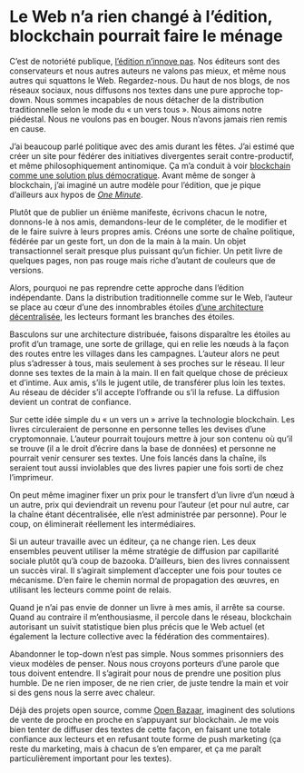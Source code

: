 # Le Web n’a rien changé à l’édition, blockchain pourrait faire le ménage

C’est de notoriété publique, [l’édition n’innove pas](http://the-digital-reader.com/2015/12/14/95091/?utm_content=buffer63743). Nos éditeurs sont des conservateurs et nous autres auteurs ne valons pas mieux, et même nous autres qui squattons le Web. Regardez-nous. Du haut de nos blogs, de nos réseaux sociaux, nous diffusons nos textes dans une pure approche top-down. Nous sommes incapables de nous détacher de la distribution traditionnelle selon le mode du « un vers tous ». Nous aimons notre piédestal. Nous ne voulons pas en bouger. Nous n’avons jamais rien remis en cause.<span id="more-43271"></span>

J’ai beaucoup parlé politique avec des amis durant les fêtes. J’ai estimé que créer un site pour fédérer des initiatives divergentes serait contre-productif, et même philosophiquement antinomique. Ça m’a conduit à voir [blockchain comme une solution plus démocratique](https://tcrouzet.com/2016/01/03/et-si-blockchain-revolutionnait-la-democratie/). Avant même de songer à blockchain, j’ai imaginé un autre modèle pour l’édition, que je pique d’ailleurs aux hypos de [*One Minute*](https://tcrouzet.com/une-minute/).

Plutôt que de publier un énième manifeste, écrivons chacun le notre, donnons-le à nos amis, demandons-leur de le compléter, de le modifier et de le faire suivre à leurs propres amis. Créons une sorte de chaîne politique, fédérée par un geste fort, un don de la main à la main. Un objet transactionnel serait presque plus puissant qu’un fichier. Un petit livre de quelques pages, non pas rouge mais riche d’autant de couleurs que de versions.

Alors, pourquoi ne pas reprendre cette approche dans l’édition indépendante. Dans la distribution traditionnelle comme sur le Web, l’auteur se place au cœur d’une des innombrables étoiles [d’une architecture décentralisée](https://tcrouzet.com/2016/01/04/les-maux-du-web-sont-dans-sa-topologie/), les lecteurs formant les branches des étoiles.

Basculons sur une architecture distribuée, faisons disparaître les étoiles au profit d’un tramage, une sorte de grillage, qui en relie les nœuds à la façon des routes entre les villages dans les campagnes. L’auteur alors ne peut plus s’adresser à tous, mais seulement à ses proches sur le réseau. Il leur donne ses textes de la main à la main. Il en fait quelque chose de précieux et d’intime. Aux amis, s’ils le jugent utile, de transférer plus loin les textes. Au réseau de décider s’il accepte l’offrande ou s’il la refuse. La diffusion devient un contrat de confiance.

Sur cette idée simple du « un vers un » arrive la technologie blockchain. Les livres circuleraient de personne en personne telles les devises d’une cryptomonnaie. L’auteur pourrait toujours mettre à jour son contenu où qu’il se trouve (il a le droit d’écrire dans la base de données) et personne ne pourrait venir censurer ses textes. Une fois lancés dans la chaîne, ils seraient tout aussi inviolables que des livres papier une fois sorti de chez l’imprimeur.

On peut même imaginer fixer un prix pour le transfert d’un livre d’un nœud à un autre, prix qui deviendrait un revenu pour l’auteur (et pour nul autre, car la chaîne étant décentralisée, elle n’est administrée par personne). Pour le coup, on éliminerait réellement les intermédiaires.

Si un auteur travaille avec un éditeur, ça ne change rien. Les deux ensembles peuvent utiliser la même stratégie de diffusion par capillarité sociale plutôt qu’à coup de bazooka. D’ailleurs, bien des livres connaissent un succès viral. Il s’agirait simplement d’accepter une fois pour toutes ce mécanisme. D’en faire le chemin normal de propagation des œuvres, en utilisant les lecteurs comme point de relais.

Quand je n’ai pas envie de donner un livre à mes amis, il arrête sa course. Quand au contraire il m’enthousiasme, il percole dans le réseau, blockchain autorisant un suivit statistique bien plus précis que le Web actuel (et également la lecture collective avec la fédération des commentaires).

Abandonner le top-down n’est pas simple. Nous sommes prisonniers des vieux modèles de penser. Nous nous croyons porteurs d’une parole que tous doivent entendre. Il s’agirait pour nous de prendre une position plus humble. De ne rien imposer, de ne rien crier, de juste tendre la main et voir si des gens nous la serre avec chaleur.

Déjà des projets open source, comme [Open Bazaar](https://openbazaar.org/), imaginent des solutions de vente de proche en proche en s’appuyant sur blockchain. Je me vois bien tenter de diffuser des textes de cette façon, en faisant une totale confiance aux lecteurs et en refusant toute forme de push marketing (ça reste du marketing, mais à chacun de s’en emparer, et ça me paraît particulièrement important pour les textes).